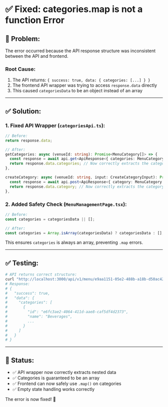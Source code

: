 # ✅ Fixed: categories.map is not a function Error

## 🐛 Problem:
The error occurred because the API response structure was inconsistent between the API and frontend.

### Root Cause:
1. The API returns: `{ success: true, data: { categories: [...] } }`
2. The frontend API wrapper was trying to access `response.data` directly
3. This caused `categoriesData` to be an object instead of an array

---

## ✅ Solution:

### 1. **Fixed API Wrapper** (`categoriesApi.ts`):
```typescript
// Before:
return response.data;

// After:
getCategories: async (venueId: string): Promise<MenuCategory[]> => {
  const response = await api.get<ApiResponse<{ categories: MenuCategory[] }>>(`/api/v1/menu/${venueId}/categories`);
  return response.data.categories; // Now correctly extracts the categories array
},

createCategory: async (venueId: string, input: CreateCategoryInput): Promise<MenuCategory> => {
  const response = await api.post<ApiResponse<{ category: MenuCategory }>>(`/api/v1/menu/${venueId}/categories`, input);
  return response.data.category; // Now correctly extracts the category object
},
```

### 2. **Added Safety Check** (`MenuManagementPage.tsx`):
```typescript
// Before:
const categories = categoriesData || [];

// After:
const categories = Array.isArray(categoriesData) ? categoriesData : [];
```

This ensures `categories` is always an array, preventing `.map` errors.

---

## ✅ Testing:
```bash
# API returns correct structure:
curl "http://localhost:3000/api/v1/menu/e9aa1151-05e2-488b-a18b-d50ac42909e5/categories"
# Response:
# {
#   "success": true,
#   "data": {
#     "categories": [
#       {
#         "id": "e6fc3ae2-4064-411d-aae8-caf5df4d2373",
#         "name": "Beverages",
#         ...
#       }
#     ]
#   }
# }
```

---

## 🎯 Status:
- ✅ API wrapper now correctly extracts nested data
- ✅ Categories is guaranteed to be an array
- ✅ Frontend can now safely use `.map()` on categories
- ✅ Empty state handling works correctly

The error is now fixed! 🎉

